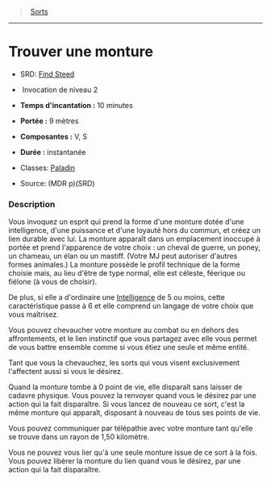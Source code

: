 ﻿---
!SpellHD
Level: 2
Type: Invocation
CastingTime: 10 minutes
Range: 9 mètres
Components: V, S
Duration: instantanée
Classes: '[Paladin](hd_paladin.md)'
Id: spells_hd.md#trouver-une-monture
ParentLink: spells_hd.md#sorts
Name: Trouver une monture
ParentName: Sorts
NameLevel: 1
AltName: '[Find Steed](srd_spells_find_steed.md)'
Source: (MDR p)(SRD)
Attributes: {}
---
> [Sorts](hd_spells.md)

---

# Trouver une monture

- SRD: [Find Steed](srd_spells_find_steed.md)

-  Invocation de niveau 2

- **Temps d'incantation :** 10 minutes

- **Portée :** 9 mètres

- **Composantes :** V, S

- **Durée :** instantanée

- Classes: [Paladin](hd_paladin.md)

- Source: (MDR p)(SRD)

### Description

Vous invoquez un esprit qui prend la forme d'une monture dotée d'une intelligence, d'une puissance et d'une loyauté hors du commun, et créez un lien durable avec lui. La monture apparaît dans un emplacement inoccupé à portée et prend l'apparence de votre choix : un cheval de guerre, un poney, un chameau, un élan ou un mastiff. (Votre MJ peut autoriser d'autres formes animales.) La monture possède le profil technique de la forme choisie mais, au lieu d'être de type normal, elle est céleste, féerique ou fiélone (à vous de choisir).

De plus, si elle a d'ordinaire une [Intelligence](hd_abilities_intelligence.md) de 5 ou moins, cette caractéristique passe à 6 et elle comprend un langage de votre choix que vous maîtrisez.

Vous pouvez chevaucher votre monture au combat ou en dehors des affrontements, et le lien instinctif que vous partagez avec elle vous permet de vous battre ensemble comme si vous étiez une seule et même entité.

Tant que vous la chevauchez, les sorts qui vous visent exclusivement l'affectent aussi si vous le désirez.

Quand la monture tombe à 0 point de vie, elle disparaît sans laisser de cadavre physique. Vous pouvez la renvoyer quand vous le désirez par une action qui la fait disparaître. Si vous lancez de nouveau ce sort, c'est la même monture qui apparaît, disposant à nouveau de tous ses points de vie.

Vous pouvez communiquer par télépathie avec votre monture tant qu'elle se trouve dans un rayon de 1,50 kilomètre.

Vous ne pouvez vous lier qu'à une seule monture issue de ce sort à la fois. Vous pouvez libérer la monture du lien quand vous le désirez, par une action qui la fait disparaître.

